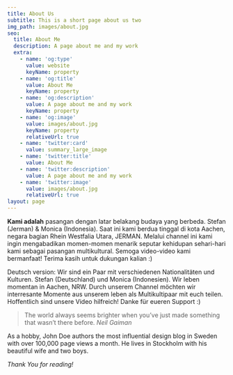 ```yaml
---
title: About Us
subtitle: This is a short page about us two
img_path: images/about.jpg
seo:
  title: About Me
  description: A page about me and my work
  extra:
    - name: 'og:type'
      value: website
      keyName: property
    - name: 'og:title'
      value: About Me
      keyName: property
    - name: 'og:description'
      value: A page about me and my work
      keyName: property
    - name: 'og:image'
      value: images/about.jpg
      keyName: property
      relativeUrl: true
    - name: 'twitter:card'
      value: summary_large_image
    - name: 'twitter:title'
      value: About Me
    - name: 'twitter:description'
      value: A page about me and my work
    - name: 'twitter:image'
      value: images/about.jpg
      relativeUrl: true
layout: page
---
```

**Kami adalah** pasangan dengan latar belakang budaya yang berbeda. Stefan (Jerman) & Monica (Indonesia). Saat ini kami berdua tinggal di kota Aachen, negara bagian Rhein Westfalia Utara, JERMAN. Melalui channel ini kami ingin mengabadikan momen-momen menarik seputar kehidupan sehari-hari kami sebagai pasangan multikultural.  Semoga video-video kami bermanfaat!
Terima kasih untuk dukungan kalian :)

Deutsch version:
Wir sind ein Paar mit verschiedenen Nationalitäten und Kulturen. Stefan (Deutschland) und Monica (Indonesien). Wir leben momentan in Aachen, NRW. Durch unserem Channel möchten wir interresante Momente aus unserem leben als Multikultipaar mit euch teilen.
Hoffentlich sind unsere Video hilfreich!
Danke für eueren Support :)



> The world always seems brighter when you’ve just made something that wasn’t there before. <cite>Neil Gaiman</cite>

As a hobby, John Doe authors the most influential design blog in Sweden with over 100,000 page views a month. He lives in Stockholm with his beautiful wife and two boys.

*Thank You for reading!*
